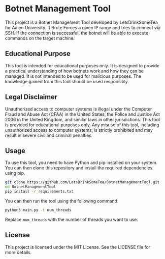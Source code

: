 # Botnet Management Tool

This project is a Botnet Management Tool developed by LetsDrinkSomeTea for Aalen University.
It Brute Forces a given IP range and tries to connect via SSH. If the connection is successful, the botnet will be able to execute commands on the target machine.

## Educational Purpose

This tool is intended for educational purposes only. It is designed to provide a practical understanding of how botnets work and how they can be managed. It is not intended to be used for malicious purposes. The knowledge gained from this tool should be used responsibly.

## Legal Disclaimer

Unauthorized access to computer systems is illegal under the Computer Fraud and Abuse Act (CFAA) in the United States, the Police and Justice Act 2006 in the United Kingdom, and similar laws in other jurisdictions. This tool is provided for educational purposes only. Any misuse of this tool, including unauthorized access to computer systems, is strictly prohibited and may result in severe civil and criminal penalties.

## Usage

To use this tool, you need to have Python and pip installed on your system. You can then clone this repository and install the required dependencies using pip.

```bash
git clone https://github.com/LetsDrinkSomeTea/BotnetManagementTool.git
cd BotnetManagementTool
pip install -r requirements.txt
```

You can then run the tool using the following command:

```bash
python3 main.py -t num_threads
```

Replace `num_threads` with the number of threads you want to use.



## License

This project is licensed under the MIT License. See the LICENSE file for more details.
